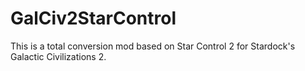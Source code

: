 GalCiv2StarControl
==================

This is a total conversion mod based on Star Control 2 for Stardock's Galactic Civilizations 2.
